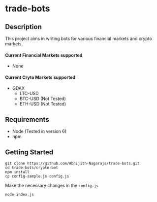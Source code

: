 # trade-bots

## Description

This project aims in writing bots for various financial markets and crypto markets.

#### Current Financial Markets supported
* None

#### Current Cryto Markets supported
* GDAX
  * LTC-USD
  * BTC-USD (Not Tested)
  * ETH-USD (Not Tested)

## Requirements
* Node (Tested in version 6)
* npm

## Getting Started
```shell
git clone https://github.com/Abhijith-Nagaraja/trade-bots.git
cd trade-bots/crypto-bot
npm install
cp config-sample.js config.js
```

Make the necessary changes in the `config.js`

```shell
node index.js
```
